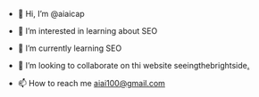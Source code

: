 - 👋 Hi, I’m @aiaicap
- 👀 I’m interested in learning about SEO
- 🌱 I’m currently learning SEO
- 💞️ I’m looking to collaborate on thi website seeingthebrightside<a href="https://seeingthebrightside.com//">.</a>


- 📫 How to reach me aiai100@gmail.com

<!---
aiaicap/aiaicap is a ✨ special ✨ repository because its `README.md` (this file) appears on your GitHub profile.
You can click the Preview link to take a look at your changes.
--->
